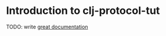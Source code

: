 # Introduction to clj-protocol-tut

TODO: write [great documentation](http://jacobian.org/writing/what-to-write/)

